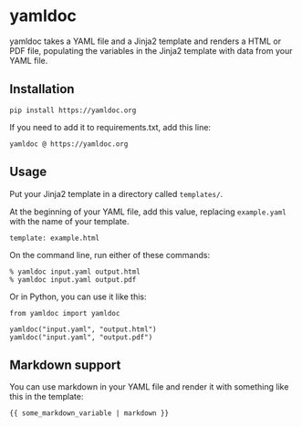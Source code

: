 # yamldoc

yamldoc takes a YAML file and a Jinja2 template and renders a HTML or PDF file,
populating the variables in the  Jinja2 template with data from your YAML file.

## Installation

    pip install https://yamldoc.org

If you need to add it to requirements.txt, add this line:

    yamldoc @ https://yamldoc.org

## Usage

Put your Jinja2 template in a directory called `templates/`.

At the beginning of your YAML file, add this value, replacing `example.yaml`
with the name of your template.

    template: example.html

On the command line, run either of these commands:

    % yamldoc input.yaml output.html
    % yamldoc input.yaml output.pdf

Or in Python, you can use it like this:

    from yamldoc import yamldoc

    yamldoc("input.yaml", "output.html")
    yamldoc("input.yaml", "output.pdf")

## Markdown support

You can use markdown in your YAML file and render it with something like this
in the template:

    {{ some_markdown_variable | markdown }}
